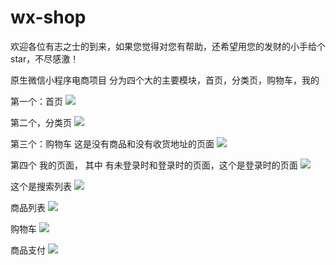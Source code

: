 # wx-shop

欢迎各位有志之士的到来，如果您觉得对您有帮助，还希望用您的发财的小手给个 star，不尽感激！

原生微信小程序电商项目
分为四个大的主要模块，首页，分类页，购物车，我的

第一个：首页
![](https://ae01.alicdn.com/kf/Hbcc09c4eebc74f369ad9c21cb1213947C.png)


第二个，分类页
![](https://ae01.alicdn.com/kf/H6e5cdf9f88e94153801a83c4583e8194c.png)

第三个：购物车
这是没有商品和没有收货地址的页面
![](https://ae01.alicdn.com/kf/Hc30e979851b94fc48cbbfcb4bd62e2a8s.png)


第四个 我的页面， 其中 有未登录时和登录时的页面，这个是登录时的页面
![](https://ae01.alicdn.com/kf/Hb76e93d7b50b43c4bfeddf039b323a9fX.png)

这个是搜索列表
![](https://ae01.alicdn.com/kf/H79cc633da88f42ff9b49a02d434ba77aF.png)

商品列表
![](https://ae01.alicdn.com/kf/Hb2d292ceddd4469f89304590860544acN.png)

购物车 
![](https://ae01.alicdn.com/kf/Ha6736999135f4b1588bb3472fbc5e50cY.png)

商品支付
![](https://ae01.alicdn.com/kf/H5825f21066f949e49ff5fe95d64949940.png)


